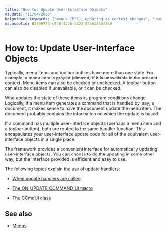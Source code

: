 ```yaml
---
title: "How to: Update User-Interface Objects"
ms.date: "11/04/2016"
helpviewer_keywords: ["menus [MFC], updating as context changes", "user interface objects [MFC], updating", "user interface objects [MFC]", "update handlers [MFC]", "enabling UI elements [MFC]", "disabling menus [MFC]", "updating user-interface objects [MFC]", "disabling UI elements [MFC]", "commands [MFC], updating UI", "enabling menus [MFC]"]
ms.assetid: 82f09773-c978-427b-b321-05a6143b7369
---
```

# How to: Update User-Interface Objects

Typically, menu items and toolbar buttons have more than one state. For example, a menu item is grayed (dimmed) if it is unavailable in the present context. Menu items can also be checked or unchecked. A toolbar button can also be disabled if unavailable, or it can be checked.

Who updates the state of these items as program conditions change Logically, if a menu item generates a command that is handled by, say, a document, it makes sense to have the document update the menu item. The document probably contains the information on which the update is based.

If a command has multiple user-interface objects (perhaps a menu item and a toolbar button), both are routed to the same handler function. This encapsulates your user-interface update code for all of the equivalent user-interface objects in a single place.

The framework provides a convenient interface for automatically updating user-interface objects. You can choose to do the updating in some other way, but the interface provided is efficient and easy to use.

The following topics explain the use of update handlers:

- [When update handlers are called](../mfc/when-update-handlers-are-called.md)

- [The ON_UPDATE_COMMAND_UI macro](../mfc/on-update-command-ui-macro.md)

- [The CCmdUI class](../mfc/the-ccmdui-class.md)

## See also

- [Menus](../mfc/menus-mfc.md)
